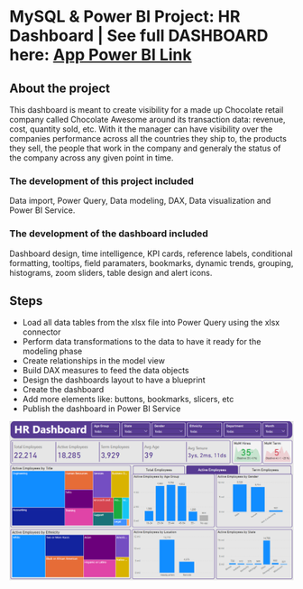 # MySQL & Power BI Project: HR Dashboard | See full DASHBOARD here: [App Power BI Link]([https://app.powerbi.com/reportEmbed?reportId=a2dbd107-8117-4ecd-9c45-aa313c6d0d5f&autoAuth=true&ctid=616855e8-4a81-40b0-9bb9-10afe4e00966])

## About the project
This dashboard is meant to create visibility for a made up Chocolate retail company called Chocolate Awesome around its transaction data: revenue, cost, quantity sold, etc. With it the manager can have visibility over the companies performance across all the countries they ship to, the products they sell, the people that work in the company and generaly the status of the company across any given point in time.

### The development of this project included
Data import, Power Query, Data modeling, DAX, Data visualization and Power BI Service.

### The development of the dashboard included
Dashboard design, time intelligence, KPI cards, reference labels, conditional formatting, tooltips, field paramaters, bookmarks, dynamic trends, grouping, histograms, zoom sliders, table design and alert icons. 

## Steps
- Load all data tables from the xlsx file into Power Query using the xlsx connector
- Perform data transformations to the data to have it ready for the modeling phase
- Create relationships in the model view
- Build DAX measures to feed the data objects
- Design the dashboards layout to have a blueprint
- Create the dashboard
- Add more elements like: buttons, bookmarks, slicers, etc
- Publish the dashboard in Power BI Service

![Portfolio Dashboard](dashboard.png)
